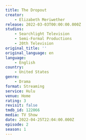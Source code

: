 ```yaml
---
title: The Dropout
creator:
    - Elizabeth Meriwether
release: 2022-03-03T00:00:00.000Z
studios:
    - Searchlight Television
    - Semi-Formal Productions
    - 20th Television
original_title: ''
original_language: en
language:
    - English
country:
    - United States
genre:
    - Drama
format: Streaming
service: Hulu
venue: Home
rating: 3
revisit: false
tmdb_id: 122066
media: TV Show
date: 2022-04-25T22:04:00.000Z
episode: 2
season: 1
---
```

